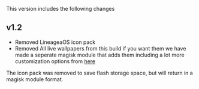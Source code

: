 This version includes the following changes

## v1.2
- Removed LineageaOS icon pack
- Removed All live wallpapers from this build if you want them we have made a seperate magisk module that adds them including a lot more customization options from [here](https://github.com/PS2ClassicsVault/Cyberdevs-crDroid-Add-On-Installer/releases/tag/1.0ucm)


The icon pack was removed to save flash storage space, but will return in a magisk module format.
